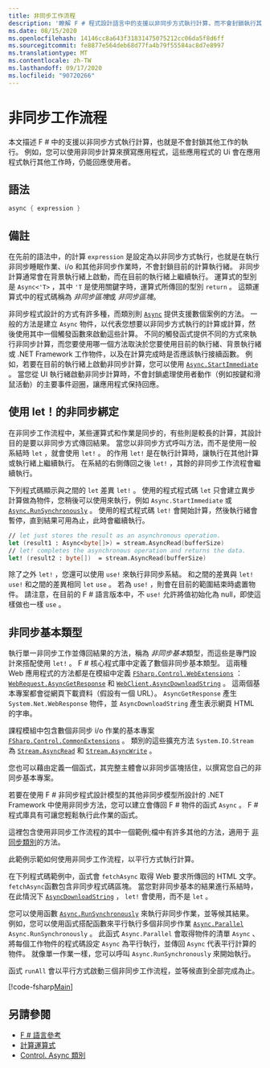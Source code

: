 ```yaml
---
title: 非同步工作流程
description: '瞭解 F # 程式設計語言中的支援以非同步方式執行計算，而不會封鎖執行其他工作。'
ms.date: 08/15/2020
ms.openlocfilehash: 14146cc8a643f31831475075212cc06da5f8d6ff
ms.sourcegitcommit: fe8877e564deb68d77fa4b79f55584ac8d7e8997
ms.translationtype: MT
ms.contentlocale: zh-TW
ms.lasthandoff: 09/17/2020
ms.locfileid: "90720266"
---
```

# <a name="asynchronous-workflows"></a>非同步工作流程

本文描述 F # 中的支援以非同步方式執行計算，也就是不會封鎖其他工作的執行。 例如，您可以使用非同步計算來撰寫應用程式，這些應用程式的 Ui 會在應用程式執行其他工作時，仍能回應使用者。

## <a name="syntax"></a>語法

```fsharp
async { expression }
```

## <a name="remarks"></a>備註

在先前的語法中，的計算 `expression` 是設定為以非同步方式執行，也就是在執行非同步睡眠作業、i/o 和其他非同步作業時，不會封鎖目前的計算執行緒。 非同步計算通常會在背景執行緒上啟動，而在目前的執行緒上繼續執行。 運算式的型別是 `Async<'T>` ，其中 `'T` 是使用關鍵字時，運算式所傳回的型別 `return` 。 這類運算式中的程式碼稱為 *非同步區塊*或 *非同步區塊*。

非同步程式設計的方式有許多種，而類別則 [`Async`](https://fsharp.github.io/fsharp-core-docs/reference/fsharp-control-fsharpasync.html) 提供支援數個案例的方法。 一般的方法是建立 `Async` 物件，以代表您想要以非同步方式執行的計算或計算，然後使用其中一個觸發函數來啟動這些計算。 不同的觸發函式提供不同的方式來執行非同步計算，而您要使用哪一個方法取決於您要使用目前的執行緒、背景執行緒或 .NET Framework 工作物件，以及在計算完成時是否應該執行接續函數。 例如，若要在目前的執行緒上啟動非同步計算，您可以使用 [`Async.StartImmediate`](https://fsharp.github.io/fsharp-core-docs/reference/fsharp-control-fsharpasync.html#StartImmediate) 。 當您從 UI 執行緒啟動非同步計算時，不會封鎖處理使用者動作（例如按鍵和滑鼠活動）的主要事件迴圈，讓應用程式保持回應。

## <a name="asynchronous-binding-by-using-let"></a>使用 let！的非同步綁定

在非同步工作流程中，某些運算式和作業是同步的，有些則是較長的計算，其設計目的是要以非同步方式傳回結果。 當您以非同步方式呼叫方法，而不是使用一般系結時 `let` ，就會使用 `let!` 。 的作用 `let!` 是在執行計算時，讓執行在其他計算或執行緒上繼續執行。 在系結的右側傳回之後 `let!` ，其餘的非同步工作流程會繼續執行。

下列程式碼顯示與之間的 `let` 差異 `let!` 。 使用的程式程式碼 `let` 只會建立異步計算做為物件，您稍後可以使用來執行，例如 `Async.StartImmediate` 或 [`Async.RunSynchronously`](https://fsharp.github.io/fsharp-core-docs/reference/fsharp-control-fsharpasync.html#RunSynchronously) 。 使用的程式程式碼 `let!` 會開始計算，然後執行緒會暫停，直到結果可用為止，此時會繼續執行。

```fsharp
// let just stores the result as an asynchronous operation.
let (result1 : Async<byte[]>) = stream.AsyncRead(bufferSize)
// let! completes the asynchronous operation and returns the data.
let! (result2 : byte[])  = stream.AsyncRead(bufferSize)
```

除了之外 `let!` ，您還可以使用 `use!` 來執行非同步系結。 和之間的差異與 `let!` `use!` 和之間的差異相同 `let` `use` 。 若為 `use!` ，則會在目前的範圍結束時處置物件。 請注意，在目前的 F # 語言版本中，不 `use!` 允許將值初始化為 null，即使這樣做也一樣 `use` 。

## <a name="asynchronous-primitives"></a>非同步基本類型

執行單一非同步工作並傳回結果的方法，稱為 *非同步基本*類型，而這些是專門設計來搭配使用 `let!` 。 F # 核心程式庫中定義了數個非同步基本類型。 這兩種 Web 應用程式的方法都是在模組中定義 [`FSharp.Control.WebExtensions`](https://fsharp.github.io/fsharp-core-docs/reference/fsharp-control-webextensions.html) ： [`WebRequest.AsyncGetResponse`](https://fsharp.github.io/fsharp-core-docs/reference/fsharp-control-webextensions.html#AsyncGetResponse) 和 [`WebClient.AsyncDownloadString`](https://fsharp.github.io/fsharp-core-docs/reference/fsharp-control-webextensions.html#AsyncDownloadString) 。 這兩個基本專案都會從網頁下載資料（假設有一個 URL）。 `AsyncGetResponse` 產生 `System.Net.WebResponse` 物件，並 `AsyncDownloadString` 產生表示網頁 HTML 的字串。

課程模組中包含數個非同步 i/o 作業的基本專案 [`FSharp.Control.CommonExtensions`](https://fsharp.github.io/fsharp-core-docs/reference/fsharp-control-commonextensions.html) 。 類別的這些擴充方法 `System.IO.Stream` 為 [`Stream.AsyncRead`](https://fsharp.github.io/fsharp-core-docs/reference/fsharp-control-commonextensions.html#AsyncRead) 和 [`Stream.AsyncWrite`](https://fsharp.github.io/fsharp-core-docs/reference/fsharp-control-commonextensions.html#AsyncWrite) 。

您也可以藉由定義一個函式，其完整主體會以非同步區塊括住，以撰寫您自己的非同步基本專案。

若要在使用 F # 非同步程式設計模型的其他非同步模型所設計的 .NET Framework 中使用非同步方法，您可以建立會傳回 F # 物件的函式 `Async` 。 F # 程式庫具有可讓您輕鬆執行此作業的函式。

這裡包含使用非同步工作流程的其中一個範例;檔中有許多其他的方法，適用于 [非同步類別](https://fsharp.github.io/fsharp-core-docs/reference/fsharp-control-fsharpasync.html)的方法。

此範例示範如何使用非同步工作流程，以平行方式執行計算。

在下列程式碼範例中，函式會 `fetchAsync` 取得 Web 要求所傳回的 HTML 文字。 `fetchAsync`函數包含非同步程式碼區塊。 當您對非同步基本的結果進行系結時，在此情況下 [`AsyncDownloadString`](https://fsharp.github.io/fsharp-core-docs/reference/fsharp-control-webextensions.html#AsyncDownloadString) ， `let!` 會使用，而不是 `let` 。

您可以使用函數 [`Async.RunSynchronously`](https://fsharp.github.io/fsharp-core-docs/reference/fsharp-control-fsharpasync.html#RunSynchronously) 來執行非同步作業，並等候其結果。 例如，您可以使用函式搭配函數來平行執行多個非同步作業 [`Async.Parallel`](https://fsharp.github.io/fsharp-core-docs/reference/fsharp-control-fsharpasync.html#Parallel) `Async.RunSynchronously` 。 此函式 `Async.Parallel` 會取得物件的清單 `Async` 、將每個工作物件的程式碼設定 `Async` 為平行執行，並傳回 `Async` 代表平行計算的物件。 就像單一作業一樣，您可以呼叫 `Async.RunSynchronously` 來開始執行。

函式 `runAll` 會以平行方式啟動三個非同步工作流程，並等候直到全部完成為止。

[!code-fsharp[Main](~/samples/snippets/fsharp/lang-ref-2/snippet8003.fs)]

## <a name="see-also"></a>另請參閱

- [F # 語言參考](index.md)
- [計算運算式](computation-expressions.md)
- [Control. Async 類別](https://fsharp.github.io/fsharp-core-docs/reference/fsharp-control-fsharpasync.html)
